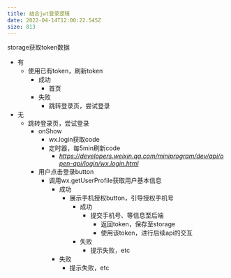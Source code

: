 ```yaml
---
title: 结合jwt登录逻辑
date: 2022-04-14T12:00:22.545Z
size: 813
---
```

storage获取token数据

- 有
  - 使用已有token，刷新token
    - 成功
      - 首页
    - 失败
      - 跳转登录页，尝试登录
- 无
  - 跳转登录页，尝试登录
    - onShow
      - wx.login获取code 
      - 定时器，每5min刷新code
        - *https://developers.weixin.qq.com/miniprogram/dev/api/open-api/login/wx.login.html*
    - 用户点击登录button
      - 调用wx.getUserProfile获取用户基本信息
        - 成功
          - 展示手机授权button，引导授权手机号
            - 成功
              - 提交手机号、等信息至后端
                - 返回token，保存至storage
                - 使用该token，进行后续api的交互
            - 失败
              - 提示失败，etc
        - 失败
          - 提示失败，etc
